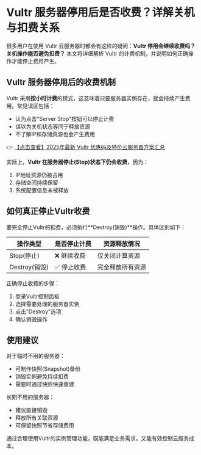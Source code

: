 # Vultr 服务器停用后是否收费？详解关机与扣费关系

很多用户在使用 Vultr 云服务器时都会有这样的疑问：**Vultr 停用会继续收费吗？关机操作能否避免扣费？** 本文将详细解析 Vultr 的计费机制，并说明如何正确操作才能停止费用产生。

## Vultr 服务器停用后的收费机制

Vultr 采用**按小时计费**的模式，这意味着只要服务器实例存在，就会持续产生费用。常见误区包括：

- 认为点击"Server Stop"按钮可以停止计费
- 误以为关机状态等同于释放资源
- 不了解IP和存储资源也会产生费用

👉 [【点击查看】2025年最新 Vultr 优惠码及特价云服务器方案汇总](https://bit.ly/VuLtr)

实际上，**Vultr 在服务器停止(Stop)状态下仍会收费**，因为：

1. IP地址资源仍被占用
2. 存储空间持续保留
3. 系统配置信息未被释放

## 如何真正停止Vultr收费

要完全停止Vultr的扣费，必须执行**Destroy(销毁)**操作。具体区别如下：

| 操作类型 | 是否停止计费 | 资源释放情况 |
|---------|------------|-------------|
| Stop(停止) | ❌ 继续收费 | 仅关闭计算资源 |
| Destroy(销毁) | ✅ 停止收费 | 完全释放所有资源 |

正确停止收费的步骤：

1. 登录Vultr控制面板
2. 选择需要处理的服务器实例
3. 点击"Destroy"选项
4. 确认销毁操作

## 使用建议

对于临时不用的服务器：
- 可制作快照(Snapshot)备份
- 销毁实例避免持续扣费
- 需要时通过快照快速重建

长期不用的服务器：
- 建议直接销毁
- 释放所有关联资源
- 可保留快照节省存储费用

通过合理使用Vultr的实例管理功能，既能满足业务需求，又能有效控制云服务成本。